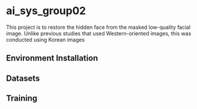 # ai_sys_group02
This project is to restore the hidden face from the masked low-quality facial image. Unlike previous studies that used Western-oriented images, this was conducted using Korean images


## Environment Installation


## Datasets


## Training
